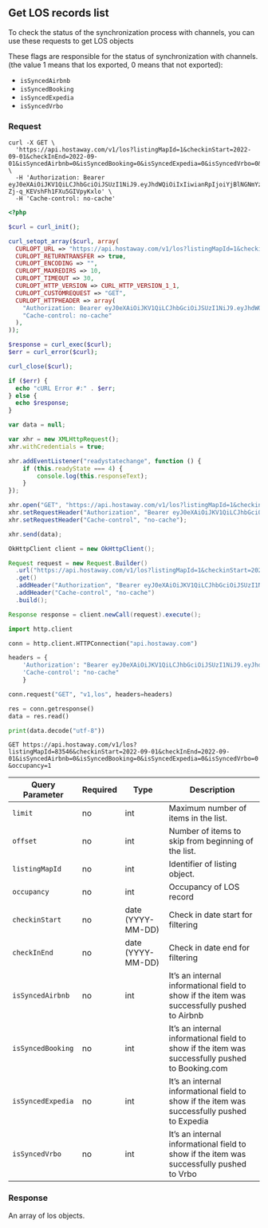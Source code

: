 ## Get LOS records list

To check the status of the synchronization process with channels, you can use these requests to get LOS objects

These flags are responsible for the status of synchronization with channels. (the value 1 means that los exported, 0 means that not exported):

- `isSyncedAirbnb`
- `isSyncedBooking`
- `isSyncedExpedia`
- `isSyncedVrbo`

### Request

```shell
curl -X GET \
  'https://api.hostaway.com/v1/los?listingMapId=1&checkinStart=2022-09-01&checkInEnd=2022-09-01&isSyncedAirbnb=0&isSyncedBooking=0&isSyncedExpedia=0&isSyncedVrbo=0&occupancy=1' \
  -H 'Authorization: Bearer eyJ0eXAiOiJKV1QiLCJhbGciOiJSUzI1NiJ9.eyJhdWQiOiIxIiwianRpIjoiYjBlNGNmYzljNWRiYWZlNjViNDRhNjVhOTJiM2FiNDQ3ZmQ2ODAxZDg3OTM4NjE2OThkMzlhOTkxZDFkZmY2ZDQ2ODI1YWUzNTcyY2JmMWMiLCJpYXQiOjE2MzEwOTYxMjIsIm5iZiI6MTYzMTA5NjEyMiwiZXhwIjoxNjk0MTY4MTIyLCJzdWIiOiIiLCJzY29wZXMiOlsiZ2VuZXJhbCJdLCJzZWNyZXRJZCI6Nn0.CYvYVdgeVZ3IMeexoykRwGozV8k1TVL7AwxYGyGHcU6aYf37bP59PWqsHJPam8l3sSFJWWecJJTFCDIKwrKR6YY_GJcSzrK5_cQJ8x4EsXFrFi2K5mvPz9UlDGSCoFEyDCP5QmCmiULb71_A-Zj-q_KEVshFh1FXu5GIVpyKxlo' \
  -H 'Cache-control: no-cache'
```

```php
<?php

$curl = curl_init();

curl_setopt_array($curl, array(
  CURLOPT_URL => "https://api.hostaway.com/v1/los?listingMapId=1&checkinStart=2022-09-01&checkInEnd=2022-09-01&isSyncedAirbnb=0&isSyncedBooking=0&isSyncedExpedia=0&isSyncedVrbo=0&occupancy=1",
  CURLOPT_RETURNTRANSFER => true,
  CURLOPT_ENCODING => "",
  CURLOPT_MAXREDIRS => 10,
  CURLOPT_TIMEOUT => 30,
  CURLOPT_HTTP_VERSION => CURL_HTTP_VERSION_1_1,
  CURLOPT_CUSTOMREQUEST => "GET",
  CURLOPT_HTTPHEADER => array(
    "Authorization: Bearer eyJ0eXAiOiJKV1QiLCJhbGciOiJSUzI1NiJ9.eyJhdWQiOiIxIiwianRpIjoiYjBlNGNmYzljNWRiYWZlNjViNDRhNjVhOTJiM2FiNDQ3ZmQ2ODAxZDg3OTM4NjE2OThkMzlhOTkxZDFkZmY2ZDQ2ODI1YWUzNTcyY2JmMWMiLCJpYXQiOjE2MzEwOTYxMjIsIm5iZiI6MTYzMTA5NjEyMiwiZXhwIjoxNjk0MTY4MTIyLCJzdWIiOiIiLCJzY29wZXMiOlsiZ2VuZXJhbCJdLCJzZWNyZXRJZCI6Nn0.CYvYVdgeVZ3IMeexoykRwGozV8k1TVL7AwxYGyGHcU6aYf37bP59PWqsHJPam8l3sSFJWWecJJTFCDIKwrKR6YY_GJcSzrK5_cQJ8x4EsXFrFi2K5mvPz9UlDGSCoFEyDCP5QmCmiULb71_A-Zj-q_KEVshFh1FXu5GIVpyKxlo",
    "Cache-control: no-cache"
  ),
));

$response = curl_exec($curl);
$err = curl_error($curl);

curl_close($curl);

if ($err) {
  echo "cURL Error #:" . $err;
} else {
  echo $response;
}
```

```javascript
var data = null;

var xhr = new XMLHttpRequest();
xhr.withCredentials = true;

xhr.addEventListener("readystatechange", function () {
    if (this.readyState === 4) {
        console.log(this.responseText);
    }
});

xhr.open("GET", "https://api.hostaway.com/v1/los?listingMapId=1&checkinStart=2022-09-01&checkInEnd=2022-09-01&isSyncedAirbnb=0&isSyncedBooking=0&isSyncedExpedia=0&isSyncedVrbo=0&occupancy=1");
xhr.setRequestHeader("Authorization", "Bearer eyJ0eXAiOiJKV1QiLCJhbGciOiJSUzI1NiJ9.eyJhdWQiOiIxIiwianRpIjoiYjBlNGNmYzljNWRiYWZlNjViNDRhNjVhOTJiM2FiNDQ3ZmQ2ODAxZDg3OTM4NjE2OThkMzlhOTkxZDFkZmY2ZDQ2ODI1YWUzNTcyY2JmMWMiLCJpYXQiOjE2MzEwOTYxMjIsIm5iZiI6MTYzMTA5NjEyMiwiZXhwIjoxNjk0MTY4MTIyLCJzdWIiOiIiLCJzY29wZXMiOlsiZ2VuZXJhbCJdLCJzZWNyZXRJZCI6Nn0.CYvYVdgeVZ3IMeexoykRwGozV8k1TVL7AwxYGyGHcU6aYf37bP59PWqsHJPam8l3sSFJWWecJJTFCDIKwrKR6YY_GJcSzrK5_cQJ8x4EsXFrFi2K5mvPz9UlDGSCoFEyDCP5QmCmiULb71_A-Zj-q_KEVshFh1FXu5GIVpyKxlo");
xhr.setRequestHeader("Cache-control", "no-cache");

xhr.send(data);
```

```java
OkHttpClient client = new OkHttpClient();

Request request = new Request.Builder()
  .url("https://api.hostaway.com/v1/los?listingMapId=1&checkinStart=2022-09-01&checkInEnd=2022-09-01&isSyncedAirbnb=0&isSyncedBooking=0&isSyncedExpedia=0&isSyncedVrbo=0&occupancy=1")
  .get()
  .addHeader("Authorization", "Bearer eyJ0eXAiOiJKV1QiLCJhbGciOiJSUzI1NiJ9.eyJhdWQiOiIxIiwianRpIjoiYjBlNGNmYzljNWRiYWZlNjViNDRhNjVhOTJiM2FiNDQ3ZmQ2ODAxZDg3OTM4NjE2OThkMzlhOTkxZDFkZmY2ZDQ2ODI1YWUzNTcyY2JmMWMiLCJpYXQiOjE2MzEwOTYxMjIsIm5iZiI6MTYzMTA5NjEyMiwiZXhwIjoxNjk0MTY4MTIyLCJzdWIiOiIiLCJzY29wZXMiOlsiZ2VuZXJhbCJdLCJzZWNyZXRJZCI6Nn0.CYvYVdgeVZ3IMeexoykRwGozV8k1TVL7AwxYGyGHcU6aYf37bP59PWqsHJPam8l3sSFJWWecJJTFCDIKwrKR6YY_GJcSzrK5_cQJ8x4EsXFrFi2K5mvPz9UlDGSCoFEyDCP5QmCmiULb71_A-Zj-q_KEVshFh1FXu5GIVpyKxlo")
  .addHeader("Cache-control", "no-cache")
  .build();

Response response = client.newCall(request).execute();
```

```python
import http.client

conn = http.client.HTTPConnection("api.hostaway.com")

headers = {
    'Authorization': "Bearer eyJ0eXAiOiJKV1QiLCJhbGciOiJSUzI1NiJ9.eyJhdWQiOiIxIiwianRpIjoiYjBlNGNmYzljNWRiYWZlNjViNDRhNjVhOTJiM2FiNDQ3ZmQ2ODAxZDg3OTM4NjE2OThkMzlhOTkxZDFkZmY2ZDQ2ODI1YWUzNTcyY2JmMWMiLCJpYXQiOjE2MzEwOTYxMjIsIm5iZiI6MTYzMTA5NjEyMiwiZXhwIjoxNjk0MTY4MTIyLCJzdWIiOiIiLCJzY29wZXMiOlsiZ2VuZXJhbCJdLCJzZWNyZXRJZCI6Nn0.CYvYVdgeVZ3IMeexoykRwGozV8k1TVL7AwxYGyGHcU6aYf37bP59PWqsHJPam8l3sSFJWWecJJTFCDIKwrKR6YY_GJcSzrK5_cQJ8x4EsXFrFi2K5mvPz9UlDGSCoFEyDCP5QmCmiULb71_A-Zj-q_KEVshFh1FXu5GIVpyKxlo",
    'Cache-control': "no-cache"
    }

conn.request("GET", "v1,los", headers=headers)

res = conn.getresponse()
data = res.read()

print(data.decode("utf-8"))
```

`GET https://api.hostaway.com/v1/los?listingMapId=83546&checkinStart=2022-09-01&checkInEnd=2022-09-01&isSyncedAirbnb=0&isSyncedBooking=0&isSyncedExpedia=0&isSyncedVrbo=0&occupancy=1`

Query Parameter | Required | Type | Description
--------- | -------- | ---- | -----------
`limit` | no | int | Maximum number of items in the list.
`offset` | no | int | Number of items to skip from beginning of the list.
`listingMapId` | no | int | Identifier of listing object.
`occupancy` | no | int | Occupancy of LOS record
`checkinStart` | no | date (YYYY-MM-DD) | Check in date start for filtering
`checkInEnd` | no | date (YYYY-MM-DD) | Check in date end for filtering
`isSyncedAirbnb` | no | int | It’s an internal informational field to show if the item was successfully pushed to Airbnb
`isSyncedBooking` | no | int | It’s an internal informational field to show if the item was successfully pushed to Booking.com
`isSyncedExpedia` | no | int | It’s an internal informational field to show if the item was successfully pushed to Expedia
`isSyncedVrbo` | no | int | It’s an internal informational field to show if the item was successfully pushed to Vrbo

### Response

An array of los objects.